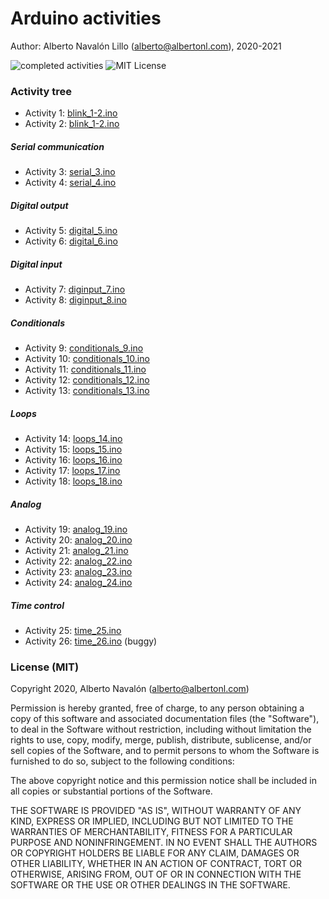 # Arduino activities

Author: Alberto Navalón Lillo (<alberto@albertonl.com>), 2020-2021

![completed activities](https://img.shields.io/badge/completed%20activities-25-green.svg) ![MIT License](https://img.shields.io/badge/license-MIT-orange.svg)

### Activity tree

- Activity 1: [blink_1-2.ino](https://github.com/albertonl/ies/blob/master/4ESO/TEC/Arduino/blink_1-2.ino)
- Activity 2: [blink_1-2.ino](https://github.com/albertonl/ies/blob/master/4ESO/TEC/Arduino/blink_1-2.ino)

##### Serial communication

- Activity 3: [serial_3.ino](https://github.com/albertonl/ies/blob/master/4ESO/TEC/Arduino/serial_3.ino)
- Activity 4: [serial_4.ino](https://github.com/albertonl/ies/blob/master/4ESO/TEC/Arduino/serial_4.ino)

##### Digital output

- Activity 5: [digital_5.ino](https://github.com/albertonl/ies/blob/master/4ESO/TEC/Arduino/digital_5.ino)
- Activity 6: [digital_6.ino](https://github.com/albertonl/ies/blob/master/4ESO/TEC/Arduino/digital_6.ino)

##### Digital input

- Activity 7: [diginput_7.ino](https://github.com/albertonl/ies/blob/master/4ESO/TEC/Arduino/diginput_7.ino)
- Activity 8: [diginput_8.ino](https://github.com/albertonl/ies/blob/master/4ESO/TEC/Arduino/diginput_8.ino)

##### Conditionals

- Activity 9: [conditionals_9.ino](https://github.com/albertonl/ies/blob/master/4ESO/TEC/Arduino/conditionals_9.ino)
- Activity 10: [conditionals_10.ino](https://github.com/albertonl/ies/blob/master/4ESO/TEC/Arduino/conditionals_10.ino)
- Activity 11: [conditionals_11.ino](https://github.com/albertonl/ies/blob/master/4ESO/TEC/Arduino/conditionals_11.ino)
- Activity 12: [conditionals_12.ino](https://github.com/albertonl/ies/blob/master/4ESO/TEC/Arduino/conditionals_12.ino)
- Activity 13: [conditionals_13.ino](https://github.com/albertonl/ies/blob/master/4ESO/TEC/Arduino/conditionals_13.ino)

##### Loops
- Activity 14: [loops_14.ino](https://github.com/albertonl/ies/blob/master/4ESO/TEC/Arduino/loops_14.ino)
- Activity 15: [loops_15.ino](https://github.com/albertonl/ies/blob/master/4ESO/TEC/Arduino/loops_15.ino)
- Activity 16: [loops_16.ino](https://github.com/albertonl/ies/blob/master/4ESO/TEC/Arduino/loops_16.ino)
- Activity 17: [loops_17.ino](https://github.com/albertonl/ies/blob/master/4ESO/TEC/Arduino/loops_17.ino)
- Activity 18: [loops_18.ino](https://github.com/albertonl/ies/blob/master/4ESO/TEC/Arduino/loops_18.ino)

##### Analog
- Activity 19: [analog_19.ino](https://github.com/albertonl/ies/blob/master/4ESO/TEC/Arduino/analog_19.ino)
- Activity 20: [analog_20.ino](https://github.com/albertonl/ies/blob/master/4ESO/TEC/Arduino/analog_20.ino)
- Activity 21: [analog_21.ino](https://github.com/albertonl/ies/blob/master/4ESO/TEC/Arduino/analog_21.ino)
- Activity 22: [analog_22.ino](https://github.com/albertonl/ies/blob/master/4ESO/TEC/Arduino/analog_22.ino)
- Activity 23: [analog_23.ino](https://github.com/albertonl/ies/blob/master/4ESO/TEC/Arduino/analog_23.ino)
- Activity 24: [analog_24.ino](https://github.com/albertonl/ies/blob/master/4ESO/TEC/Arduino/analog_24.ino)

##### Time control
- Activity 25: [time_25.ino](https://github.com/albertonl/ies/blob/master/4ESO/TEC/Arduino/time_25.ino)
- Activity 26: [time_26.ino](https://github.com/albertonl/ies/blob/master/4ESO/TEC/Arduino/time_26.ino) (buggy)

### License (MIT)

Copyright 2020, Alberto Navalón (<alberto@albertonl.com>)

Permission is hereby granted, free of charge, to any person obtaining a copy of this software and associated documentation files (the "Software"), to deal in the Software without restriction, including without limitation the rights to use, copy, modify, merge, publish, distribute, sublicense, and/or sell copies of the Software, and to permit persons to whom the Software is furnished to do so, subject to the following conditions:

The above copyright notice and this permission notice shall be included in all copies or substantial portions of the Software.

THE SOFTWARE IS PROVIDED "AS IS", WITHOUT WARRANTY OF ANY KIND, EXPRESS OR IMPLIED, INCLUDING BUT NOT LIMITED TO THE WARRANTIES OF MERCHANTABILITY, FITNESS FOR A PARTICULAR PURPOSE AND NONINFRINGEMENT. IN NO EVENT SHALL THE AUTHORS OR COPYRIGHT HOLDERS BE LIABLE FOR ANY CLAIM, DAMAGES OR OTHER LIABILITY, WHETHER IN AN ACTION OF CONTRACT, TORT OR OTHERWISE, ARISING FROM, OUT OF OR IN CONNECTION WITH THE SOFTWARE OR THE USE OR OTHER DEALINGS IN THE SOFTWARE.
